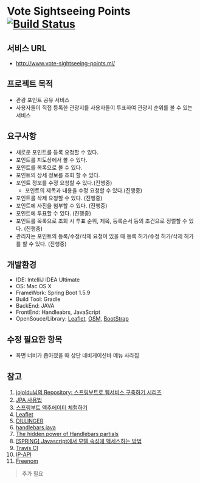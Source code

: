 # Vote Sightseeing Points [![Build Status](https://travis-ci.org/chungkang/vote-sightseeing-points.svg?branch=master)](https://travis-ci.org/chungkang/vote-sightseeing-points)

## 서비스 URL
 - http://www.vote-sightseeing-points.ml/

## 프로젝트 목적
 - 관광 포인트 공유 서비스
 - 사용자들이 직접 등록한 관광지를 사용자들이 투표하여 관광지 순위를 볼 수 있는 서비스

## 요구사항
 - 새로운 포인트를 등록 요청할 수 있다.
 - 포인트를 지도상에서 볼 수 있다.
 - 포인트를 목록으로 볼 수 있다.
 - 포인트의 상세 정보를 조회 할 수 있다.
 - 포인트 정보를 수정 요청할 수 있다.(진행중)
	- 포인트의 제목과 내용을 수정 요청할 수 있다.(진행중)
 - 포인트를 삭제 요청할 수 있다. (진행중)
 - 포인트에 사진을 첨부할 수 있다. (진행중)
 - 포인트에 투표할 수 있다. (진행중)
 - 포인트를 목록으로 조회 시 투표 순위, 제목, 등록순서 등의 조건으로 정렬할 수 있다. (진행중)
 - 관리자는 포인트의 등록/수정/삭제 요청이 있을 때 등록 허가/수정 허가/삭제 허가를 할 수 있다. (진행중)

## 개발환경
 - IDE: IntelliJ IDEA Ultimate
 - OS: Mac OS X
 - FrameWork: Spring Boot 1.5.9
 - Build Tool: Gradle
 - BackEnd: JAVA
 - FrontEnd: Handleabrs, JavaScript
 - OpenSouce/Library: [Leaflet](https://leafletjs.com/), [OSM](https://www.openstreetmap.org/#map=18/37.58806/127.00717&layers=G), [BootStrap](https://getbootstrap.com/)

## 수정 필요한 항목
 - 화면 너비가 좁아졌을 때 상단 네비게이션바 메뉴 사라짐

## 참고
1. [jojoldu님의 Repository: 스프링부트로 웹서비스 구축하기 시리즈](https://github.com/jojoldu/springboot-webservice)
2. [JPA 사용법](https://jobc.tistory.com/120)
3. [스프링부트 액추에이터 체험하기](http://forward.nhnent.com/hands-on-labs/java.spring-boot-actuator/index.html)
4. [Leaflet](https://leafletjs.com/)
5. [DILLINGER](https://dillinger.io/)
6. [handlebars.java](https://github.com/jknack/handlebars.java)
7. [The hidden power of Handlebars partials](https://cloudfour.com/thinks/the-hidden-power-of-handlebars-partials/)
8. [[SPRING] Javascript에서 모델 속성에 액세스하는 방법](https://cnpnote.tistory.com/entry/SPRING-Javascript%EC%97%90%EC%84%9C-%EB%AA%A8%EB%8D%B8-%EC%86%8D%EC%84%B1%EC%97%90-%EC%95%A1%EC%84%B8%EC%8A%A4%ED%95%98%EB%8A%94-%EB%B0%A9%EB%B2%95)
9. [Travis CI](https://travis-ci.org/)
10. [IP-API](http://ip-api.com/)
11. [Freenom](https://my.freenom.com/clientarea.php)

> 추가 필요

```sh
  
```

